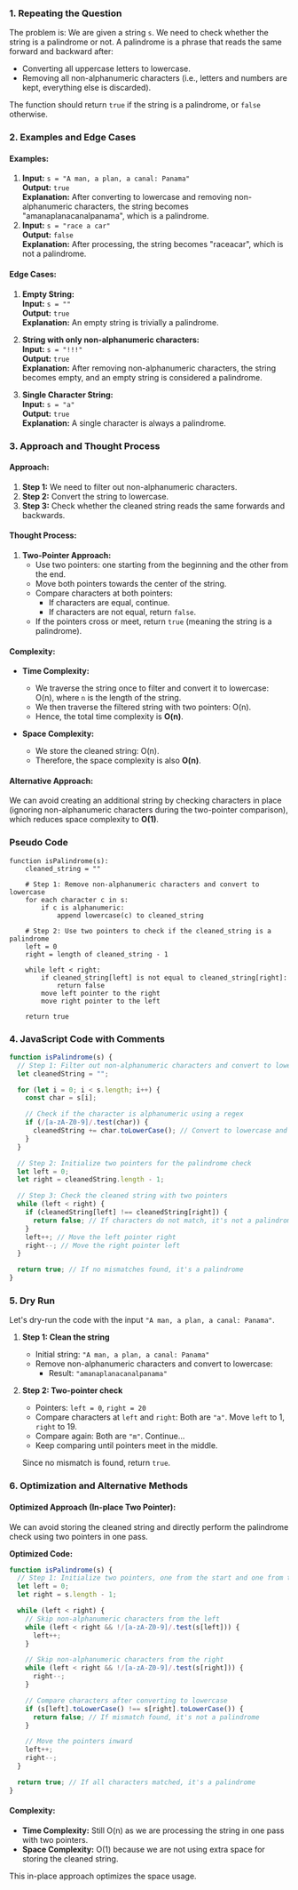 ### 1. **Repeating the Question**

The problem is: We are given a string `s`. We need to check whether the string is a palindrome or not. A palindrome is a phrase that reads the same forward and backward after:

- Converting all uppercase letters to lowercase.
- Removing all non-alphanumeric characters (i.e., letters and numbers are kept, everything else is discarded).

The function should return `true` if the string is a palindrome, or `false` otherwise.

### 2. **Examples and Edge Cases**

#### Examples:

1. **Input:** `s = "A man, a plan, a canal: Panama"`  
   **Output:** `true`  
   **Explanation:** After converting to lowercase and removing non-alphanumeric characters, the string becomes "amanaplanacanalpanama", which is a palindrome.
2. **Input:** `s = "race a car"`  
   **Output:** `false`  
   **Explanation:** After processing, the string becomes "raceacar", which is not a palindrome.

#### Edge Cases:

1. **Empty String:**  
   **Input:** `s = ""`  
   **Output:** `true`  
   **Explanation:** An empty string is trivially a palindrome.

2. **String with only non-alphanumeric characters:**  
   **Input:** `s = "!!!"`  
   **Output:** `true`  
   **Explanation:** After removing non-alphanumeric characters, the string becomes empty, and an empty string is considered a palindrome.

3. **Single Character String:**  
   **Input:** `s = "a"`  
   **Output:** `true`  
   **Explanation:** A single character is always a palindrome.

### 3. **Approach and Thought Process**

#### Approach:

1. **Step 1:** We need to filter out non-alphanumeric characters.
2. **Step 2:** Convert the string to lowercase.
3. **Step 3:** Check whether the cleaned string reads the same forwards and backwards.

#### Thought Process:

1. **Two-Pointer Approach:**
   - Use two pointers: one starting from the beginning and the other from the end.
   - Move both pointers towards the center of the string.
   - Compare characters at both pointers:
     - If characters are equal, continue.
     - If characters are not equal, return `false`.
   - If the pointers cross or meet, return `true` (meaning the string is a palindrome).

#### Complexity:

- **Time Complexity:**

  - We traverse the string once to filter and convert it to lowercase: O(n), where `n` is the length of the string.
  - We then traverse the filtered string with two pointers: O(n).
  - Hence, the total time complexity is **O(n)**.

- **Space Complexity:**
  - We store the cleaned string: O(n).
  - Therefore, the space complexity is also **O(n)**.

#### Alternative Approach:

We can avoid creating an additional string by checking characters in place (ignoring non-alphanumeric characters during the two-pointer comparison), which reduces space complexity to **O(1)**.

### Pseudo Code

```plaintext
function isPalindrome(s):
    cleaned_string = ""

    # Step 1: Remove non-alphanumeric characters and convert to lowercase
    for each character c in s:
        if c is alphanumeric:
            append lowercase(c) to cleaned_string

    # Step 2: Use two pointers to check if the cleaned_string is a palindrome
    left = 0
    right = length of cleaned_string - 1

    while left < right:
        if cleaned_string[left] is not equal to cleaned_string[right]:
            return false
        move left pointer to the right
        move right pointer to the left

    return true
```

### 4. **JavaScript Code with Comments**

```javascript
function isPalindrome(s) {
  // Step 1: Filter out non-alphanumeric characters and convert to lowercase
  let cleanedString = "";

  for (let i = 0; i < s.length; i++) {
    const char = s[i];

    // Check if the character is alphanumeric using a regex
    if (/[a-zA-Z0-9]/.test(char)) {
      cleanedString += char.toLowerCase(); // Convert to lowercase and add to cleaned string
    }
  }

  // Step 2: Initialize two pointers for the palindrome check
  let left = 0;
  let right = cleanedString.length - 1;

  // Step 3: Check the cleaned string with two pointers
  while (left < right) {
    if (cleanedString[left] !== cleanedString[right]) {
      return false; // If characters do not match, it's not a palindrome
    }
    left++; // Move the left pointer right
    right--; // Move the right pointer left
  }

  return true; // If no mismatches found, it's a palindrome
}
```

### 5. **Dry Run**

Let's dry-run the code with the input `"A man, a plan, a canal: Panama"`.

1. **Step 1: Clean the string**
   - Initial string: `"A man, a plan, a canal: Panama"`
   - Remove non-alphanumeric characters and convert to lowercase:
     - Result: `"amanaplanacanalpanama"`
2. **Step 2: Two-pointer check**

   - Pointers: `left = 0`, `right = 20`
   - Compare characters at `left` and `right`: Both are `"a"`. Move `left` to 1, `right` to 19.
   - Compare again: Both are `"m"`. Continue...
   - Keep comparing until pointers meet in the middle.

   Since no mismatch is found, return `true`.

### 6. **Optimization and Alternative Methods**

#### Optimized Approach (In-place Two Pointer):

We can avoid storing the cleaned string and directly perform the palindrome check using two pointers in one pass.

**Optimized Code:**

```javascript
function isPalindrome(s) {
  // Step 1: Initialize two pointers, one from the start and one from the end
  let left = 0;
  let right = s.length - 1;

  while (left < right) {
    // Skip non-alphanumeric characters from the left
    while (left < right && !/[a-zA-Z0-9]/.test(s[left])) {
      left++;
    }

    // Skip non-alphanumeric characters from the right
    while (left < right && !/[a-zA-Z0-9]/.test(s[right])) {
      right--;
    }

    // Compare characters after converting to lowercase
    if (s[left].toLowerCase() !== s[right].toLowerCase()) {
      return false; // If mismatch found, it's not a palindrome
    }

    // Move the pointers inward
    left++;
    right--;
  }

  return true; // If all characters matched, it's a palindrome
}
```

#### Complexity:

- **Time Complexity:** Still O(n) as we are processing the string in one pass with two pointers.
- **Space Complexity:** O(1) because we are not using extra space for storing the cleaned string.

This in-place approach optimizes the space usage.
